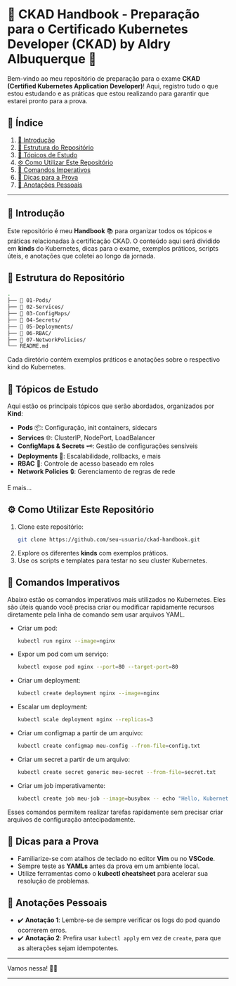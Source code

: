 # 📝 CKAD Handbook - Preparação para o Certificado Kubernetes Developer (CKAD) by Aldry Albuquerque 🐳

Bem-vindo ao meu repositório de preparação para o exame **CKAD (Certified Kubernetes Application Developer)**! Aqui, registro tudo o que estou estudando e as práticas que estou realizando para garantir que estarei pronto para a prova.

## 🧭 Índice

1. [📖 Introdução](#-introdução)
2. [📂 Estrutura do Repositório](#-estrutura-do-repositório)
3. [🧠 Tópicos de Estudo](#-tópicos-de-estudo)
4. [⚙️ Como Utilizar Este Repositório](#️-como-utilizar-este-repositório)
5. [🎯 Comandos Imperativos](#-comandos-imperativos)
6. [🚀 Dicas para a Prova](#-dicas-para-a-prova)
7. [📝 Anotações Pessoais](#-anotações-pessoais)

---

## 📖 Introdução

Este repositório é meu **Handbook** 📚 para organizar todos os tópicos e práticas relacionadas à certificação CKAD. O conteúdo aqui será dividido em **kinds** do Kubernetes, dicas para o exame, exemplos práticos, scripts úteis, e anotações que coletei ao longo da jornada.

## 📂 Estrutura do Repositório

```bash
.
├── 📁 01-Pods/
├── 📁 02-Services/
├── 📁 03-ConfigMaps/
├── 📁 04-Secrets/
├── 📁 05-Deployments/
├── 📁 06-RBAC/
├── 📁 07-NetworkPolicies/
└── README.md
```

Cada diretório contém exemplos práticos e anotações sobre o respectivo kind do Kubernetes.

## 🧠 Tópicos de Estudo

Aqui estão os principais tópicos que serão abordados, organizados por **Kind**:

- **Pods** 📦: Configuração, init containers, sidecars
- **Services** 🌐: ClusterIP, NodePort, LoadBalancer
- **ConfigMaps & Secrets** 🗝️: Gestão de configurações sensíveis
- **Deployments** 🚀: Escalabilidade, rollbacks, e mais
- **RBAC** 🔐: Controle de acesso baseado em roles
- **Network Policies** 🔒: Gerenciamento de regras de rede

E mais...

## ⚙️ Como Utilizar Este Repositório

1. Clone este repositório:
   ```bash
   git clone https://github.com/seu-usuario/ckad-handbook.git
   ```
2. Explore os diferentes **kinds** com exemplos práticos.
3. Use os scripts e templates para testar no seu cluster Kubernetes.


## 🎯 Comandos Imperativos

Abaixo estão os comandos imperativos mais utilizados no Kubernetes. Eles são úteis quando você precisa criar ou modificar rapidamente recursos diretamente pela linha de comando sem usar arquivos YAML.

- Criar um pod:
  ```bash
  kubectl run nginx --image=nginx
  ```

- Expor um pod com um serviço:
  ```bash
  kubectl expose pod nginx --port=80 --target-port=80
  ```

- Criar um deployment:
  ```bash
  kubectl create deployment nginx --image=nginx
  ```

- Escalar um deployment:
  ```bash
  kubectl scale deployment nginx --replicas=3
  ```

- Criar um configmap a partir de um arquivo:
  ```bash
  kubectl create configmap meu-config --from-file=config.txt
  ```

- Criar um secret a partir de um arquivo:
  ```bash
  kubectl create secret generic meu-secret --from-file=secret.txt
  ```

- Criar um job imperativamente:
  ```bash
  kubectl create job meu-job --image=busybox -- echo "Hello, Kubernetes!"
  ```

Esses comandos permitem realizar tarefas rapidamente sem precisar criar arquivos de configuração antecipadamente.

## 🚀 Dicas para a Prova

- Familiarize-se com atalhos de teclado no editor **Vim** ou no **VSCode**.
- Sempre teste as **YAMLs** antes da prova em um ambiente local.
- Utilize ferramentas como o **kubectl cheatsheet** para acelerar sua resolução de problemas.

## 📝 Anotações Pessoais

- ✔️ **Anotação 1**: Lembre-se de sempre verificar os logs do pod quando ocorrerem erros.
- ✔️ **Anotação 2**: Prefira usar `kubectl apply` em vez de `create`, para que as alterações sejam idempotentes.
  
---

Vamos nessa! 💪🎯

---